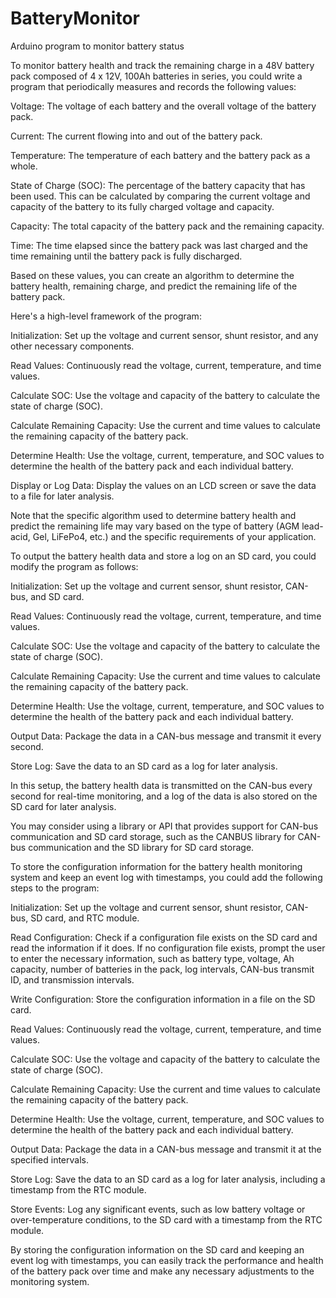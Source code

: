 # BatteryMonitor
Arduino program to monitor battery status

To monitor battery health and track the remaining charge in a 48V battery pack composed of 4 x 12V, 100Ah batteries in series, you could write a program that periodically measures and records the following values:

Voltage: The voltage of each battery and the overall voltage of the battery pack.

Current: The current flowing into and out of the battery pack.

Temperature: The temperature of each battery and the battery pack as a whole.

State of Charge (SOC): The percentage of the battery capacity that has been used. This can be calculated by comparing the current voltage and capacity of the battery to its fully charged voltage and capacity.

Capacity: The total capacity of the battery pack and the remaining capacity.

Time: The time elapsed since the battery pack was last charged and the time remaining until the battery pack is fully discharged.

Based on these values, you can create an algorithm to determine the battery health, remaining charge, and predict the remaining life of the battery pack.

Here's a high-level framework of the program:

Initialization: Set up the voltage and current sensor, shunt resistor, and any other necessary components.

Read Values: Continuously read the voltage, current, temperature, and time values.

Calculate SOC: Use the voltage and capacity of the battery to calculate the state of charge (SOC).

Calculate Remaining Capacity: Use the current and time values to calculate the remaining capacity of the battery pack.

Determine Health: Use the voltage, current, temperature, and SOC values to determine the health of the battery pack and each individual battery.

Display or Log Data: Display the values on an LCD screen or save the data to a file for later analysis.

Note that the specific algorithm used to determine battery health and predict the remaining life may vary based on the type of battery (AGM lead-acid, Gel, LiFePo4, etc.) and the specific requirements of your application.


To output the battery health data and store a log on an SD card, you could modify the program as follows:

Initialization: Set up the voltage and current sensor, shunt resistor, CAN-bus, and SD card.

Read Values: Continuously read the voltage, current, temperature, and time values.

Calculate SOC: Use the voltage and capacity of the battery to calculate the state of charge (SOC).

Calculate Remaining Capacity: Use the current and time values to calculate the remaining capacity of the battery pack.

Determine Health: Use the voltage, current, temperature, and SOC values to determine the health of the battery pack and each individual battery.

Output Data: Package the data in a CAN-bus message and transmit it every second.

Store Log: Save the data to an SD card as a log for later analysis.

In this setup, the battery health data is transmitted on the CAN-bus every second for real-time monitoring, and a log of the data is also stored on the SD card for later analysis.

You may consider using a library or API that provides support for CAN-bus communication and SD card storage, such as the CANBUS library for CAN-bus communication and the SD library for SD card storage.




To store the configuration information for the battery health monitoring system and keep an event log with timestamps, you could add the following steps to the program:

Initialization: Set up the voltage and current sensor, shunt resistor, CAN-bus, SD card, and RTC module.

Read Configuration: Check if a configuration file exists on the SD card and read the information if it does. If no configuration file exists, prompt the user to enter the necessary information, such as battery type, voltage, Ah capacity, number of batteries in the pack, log intervals, CAN-bus transmit ID, and transmission intervals.

Write Configuration: Store the configuration information in a file on the SD card.

Read Values: Continuously read the voltage, current, temperature, and time values.

Calculate SOC: Use the voltage and capacity of the battery to calculate the state of charge (SOC).

Calculate Remaining Capacity: Use the current and time values to calculate the remaining capacity of the battery pack.

Determine Health: Use the voltage, current, temperature, and SOC values to determine the health of the battery pack and each individual battery.

Output Data: Package the data in a CAN-bus message and transmit it at the specified intervals.

Store Log: Save the data to an SD card as a log for later analysis, including a timestamp from the RTC module.

Store Events: Log any significant events, such as low battery voltage or over-temperature conditions, to the SD card with a timestamp from the RTC module.

By storing the configuration information on the SD card and keeping an event log with timestamps, you can easily track the performance and health of the battery pack over time and make any necessary adjustments to the monitoring system.
